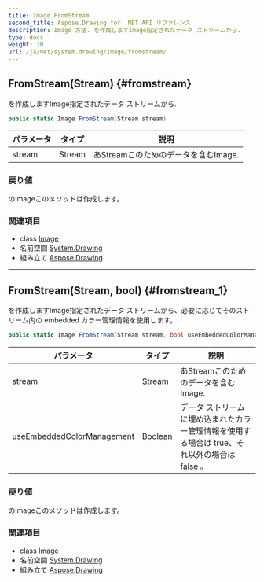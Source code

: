 ```yaml
---
title: Image.FromStream
second_title: Aspose.Drawing for .NET API リファレンス
description: Image 方法. を作成しますImage指定されたデータ ストリームから.
type: docs
weight: 30
url: /ja/net/system.drawing/image/fromstream/
---
```

## FromStream(Stream) {#fromstream}

を作成しますImage指定されたデータ ストリームから.

```csharp
public static Image FromStream(Stream stream)
```

| パラメータ | タイプ | 説明 |
| --- | --- | --- |
| stream | Stream | あStreamこのためのデータを含むImage. |

### 戻り値

のImageこのメソッドは作成します。

### 関連項目

* class [Image](../)
* 名前空間 [System.Drawing](../../image/)
* 組み立て [Aspose.Drawing](../../../)

---

## FromStream(Stream, bool) {#fromstream_1}

を作成しますImage指定されたデータ ストリームから、必要に応じてそのストリーム内の embedded カラー管理情報を使用します。

```csharp
public static Image FromStream(Stream stream, bool useEmbeddedColorManagement)
```

| パラメータ | タイプ | 説明 |
| --- | --- | --- |
| stream | Stream | あStreamこのためのデータを含むImage. |
| useEmbeddedColorManagement | Boolean | データ ストリームに埋め込まれたカラー管理情報を使用する場合は true、それ以外の場合は false 。 |

### 戻り値

のImageこのメソッドは作成します。

### 関連項目

* class [Image](../)
* 名前空間 [System.Drawing](../../image/)
* 組み立て [Aspose.Drawing](../../../)


